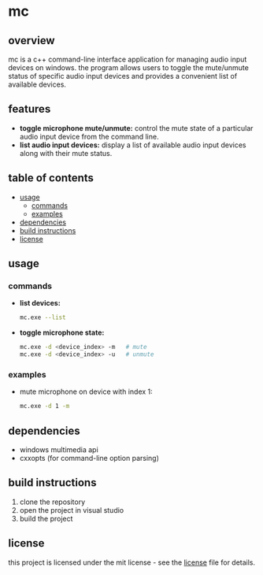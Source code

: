 # mc

## overview

mc is a c++ command-line interface application for managing audio input devices on windows. 
the program allows users to toggle the mute/unmute status of specific audio input devices and provides a convenient list of available devices.

## features

- **toggle microphone mute/unmute:** control the mute state of a particular audio input device from the command line.
- **list audio input devices:** display a list of available audio input devices along with their mute status.

## table of contents

- [usage](#usage)
  - [commands](#commands)
  - [examples](#examples)
- [dependencies](#dependencies)
- [build instructions](#build-instructions)
- [license](#license)

## usage

### commands

- **list devices:**
  ```bash
  mc.exe --list
  ```

- **toggle microphone state:**
  ```bash
  mc.exe -d <device_index> -m   # mute
  mc.exe -d <device_index> -u   # unmute
  ```

### examples

- mute microphone on device with index 1:
  ```bash
  mc.exe -d 1 -m
  ```

## dependencies

- windows multimedia api
- cxxopts (for command-line option parsing)

## build instructions

1. clone the repository
2. open the project in visual studio
3. build the project

## license

this project is licensed under the mit license - see the [license](license) file for details.
